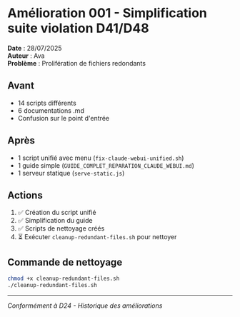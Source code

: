 # Amélioration 001 - Simplification suite violation D41/D48

**Date** : 28/07/2025  
**Auteur** : Ava  
**Problème** : Prolifération de fichiers redondants

## Avant
- 14 scripts différents
- 6 documentations .md
- Confusion sur le point d'entrée

## Après
- 1 script unifié avec menu (`fix-claude-webui-unified.sh`)
- 1 guide simple (`GUIDE_COMPLET_REPARATION_CLAUDE_WEBUI.md`)
- 1 serveur statique (`serve-static.js`)

## Actions
1. ✅ Création du script unifié
2. ✅ Simplification du guide
3. ✅ Scripts de nettoyage créés
4. ⏳ Exécuter `cleanup-redundant-files.sh` pour nettoyer

## Commande de nettoyage

```bash
chmod +x cleanup-redundant-files.sh
./cleanup-redundant-files.sh
```

---
*Conformément à D24 - Historique des améliorations*